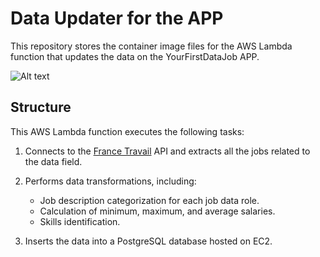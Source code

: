 # Data Updater for the APP

This repository stores the container image files for the AWS Lambda function that updates the data on the YourFirstDataJob APP. 


![Alt text](https://github.com/enekoegiguren/lambda_jobdata/blob/main/lambda_jobdata.jpg)


## Structure

This AWS Lambda function executes the following tasks:

1. Connects to the [France Travail](https://www.francetravail.fr/accueil/) API and extracts all the jobs related to the data field.
2. Performs data transformations, including:
   - Job description categorization for each job data role.
   - Calculation of minimum, maximum, and average salaries.
   - Skills identification.

3. Inserts the data into a PostgreSQL database hosted on EC2.
